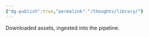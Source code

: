 ```yaml
---
{"dg-publish":true,"permalink":"/thoughts/library/"}
---
```


Downloaded assets, ingested into the pipeline.